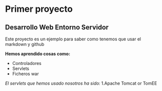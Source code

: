 # Primer proyecto
## Desarrollo Web Entorno Servidor
Este proyecto es un ejemplo para saber como tenemos que usar el markdown y github

**Hemos aprendido cosas como:**
- Controladores
- Servlets
- Ficheros war

*El servlets que hemos usado nosotros ha sido:*
1.Apache Tomcat or TomEE
